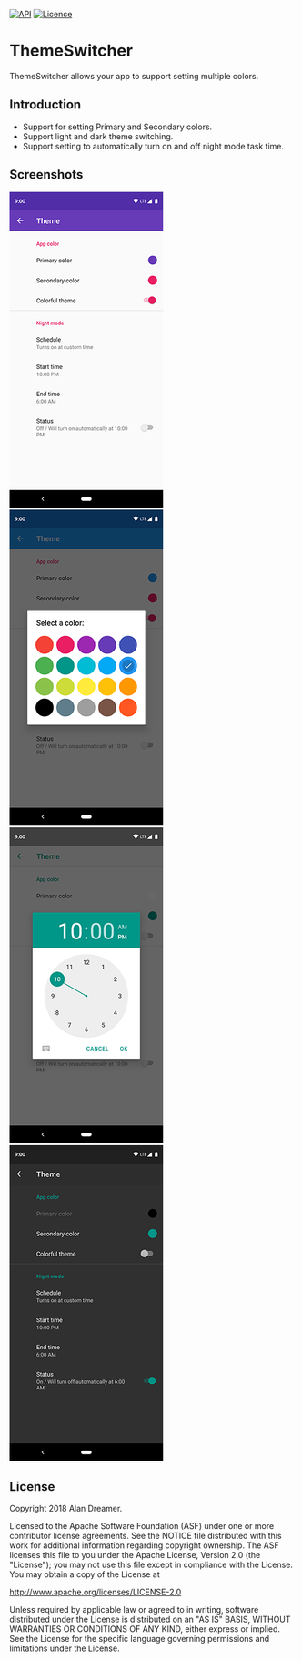 [![API](https://img.shields.io/badge/API-17%2B-brightgreen.svg?style=flat)](https://android-arsenal.com/api?level=17)
[![Licence](https://img.shields.io/badge/Licence-Apache2-blue.svg)](http://www.apache.org/licenses/LICENSE-2.0)

ThemeSwitcher
==============

ThemeSwitcher allows your app to support setting multiple colors.

Introduction
------------

* Support for setting Primary and Secondary colors.
* Support light and dark theme switching.
* Support setting to automatically turn on and off night mode task time.

Screenshots
-----------

![One](/screenshots/one.png)
![Two](/screenshots/two.png)
![Three](/screenshots/three.png)
![Four](/screenshots/four.png)

License
-------

Copyright 2018 Alan Dreamer.

Licensed to the Apache Software Foundation (ASF) under one or more contributor
license agreements.  See the NOTICE file distributed with this work for
additional information regarding copyright ownership.  The ASF licenses this
file to you under the Apache License, Version 2.0 (the "License"); you may not
use this file except in compliance with the License.  You may obtain a copy of
the License at

  http://www.apache.org/licenses/LICENSE-2.0

Unless required by applicable law or agreed to in writing, software
distributed under the License is distributed on an "AS IS" BASIS, WITHOUT
WARRANTIES OR CONDITIONS OF ANY KIND, either express or implied.  See the
License for the specific language governing permissions and limitations under
the License.
